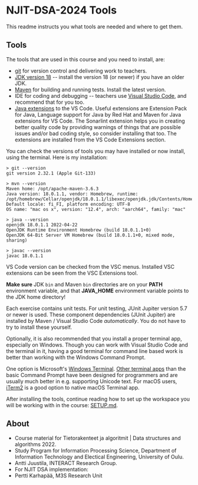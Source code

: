 # NJIT-DSA-2024 Tools

This readme instructs you what tools are needed and where to get them.

## Tools

The tools that are used in this course and you need to install, are:

* [git](https://git-scm.com) for version control and delivering work to teachers.
* [JDK version 18](https://jdk.java.net/18/) -- install the version 18 (or newer) if you have an older JDK.
* [Maven](http://maven.apache.org) for building and running tests. Install the latest version.
* IDE for coding and debugging -- teachers use [Visual Studio Code](https://code.visualstudio.com), and recommend that for you too.
* [Java extensions](https://code.visualstudio.com/docs/java/java-tutorial) to the VS Code. Useful extensions are Extension Pack for Java, Language support for Java by Red Hat and Maven for Java extensions for VS Code. The Sonarlint extension helps you in creating better quality code by providing warnings of things that are possible issues and/or bad coding style, so consider installing that too. The extensions are installed from the VS Code Extensions section.

You can check the versions of tools you may have installed or now install, using the terminal. Here is my installation:

```console
> git --version
git version 2.32.1 (Apple Git-133)

> mvn --version
Maven home: /opt/apache-maven-3.6.3
Java version: 18.0.1.1, vendor: Homebrew, runtime: /opt/homebrew/Cellar/openjdk/18.0.1.1/libexec/openjdk.jdk/Contents/Home
Default locale: fi_FI, platform encoding: UTF-8
OS name: "mac os x", version: "12.4", arch: "aarch64", family: "mac"

> java --version
openjdk 18.0.1.1 2022-04-22
OpenJDK Runtime Environment Homebrew (build 18.0.1.1+0)
OpenJDK 64-Bit Server VM Homebrew (build 18.0.1.1+0, mixed mode, sharing)

> javac --version
javac 18.0.1.1
```
VS Code version can be checked from the VSC menus. Installed VSC extensions can be seen from the VSC Extensions tool.

**Make sure** JDK `bin` and Maven `bin` directories are on your **PATH** environment variable, and that **JAVA_HOME** environment variable points to the JDK home directory! 

Each exercise contains unit tests. For unit testing, JUnit Jupiter version 5.7 or newer is used. These component dependencies (JUnit Jupiter) are installed by Maven / Visual Studio Code *automatically*. You do not have to try to install these yourself.

Optionally, it is also recommended that you install a proper terminal app, especially on Windows. Though you can work with Visual Studio Code and the terminal in it, having a good terminal for command line based work is better than working with the Windows Command Prompt. 

One option is Microsoft's [Windows Terminal](https://github.com/microsoft/terminal). [Other terminal apps](https://dev.to/adnanmostafa/the-best-free-standalone-terminals-for-windows-2019-kmj) than the basic Command Prompt have been designed for programmers and are usually much better in e.g. supporting Unicode text. For macOS users, [iTerm2](https://iterm2.com) is a good option to native macOS Terminal app.

After installing the tools, continue reading how to set up the workspace you will be working with in the course: [SETUP.md](SETUP.md).

## About

* Course material for Tietorakenteet ja algoritmit | Data structures and algorithms 2022.
* Study Program for Information Processing Science, Department of Information Technology and Electical Engineering, University of Oulu.
* Antti Juustila, INTERACT Research Group.
* For NJIT DSA implementation:
* Pertti Karhapää, M3S Research Unit

